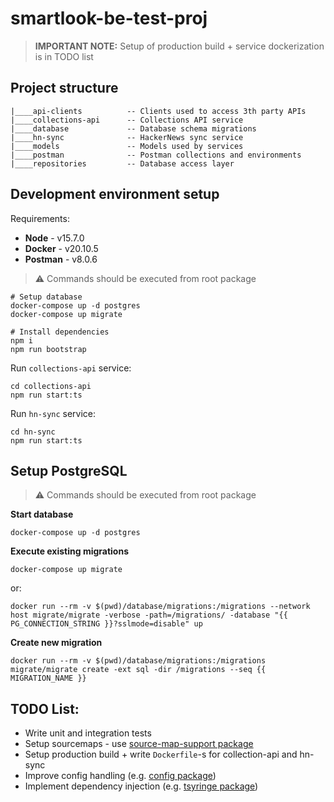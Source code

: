 # smartlook-be-test-proj

> **IMPORTANT NOTE:** Setup of production build + service dockerization is in TODO list

## Project structure
```
|____api-clients          -- Clients used to access 3th party APIs
|____collections-api      -- Collections API service
|____database             -- Database schema migrations
|____hn-sync              -- HackerNews sync service 
|____models               -- Models used by services
|____postman              -- Postman collections and environments
|____repositories         -- Database access layer
```

## Development environment setup
Requirements:
* **Node** - v15.7.0
* **Docker** - v20.10.5
* **Postman** - v8.0.6

> :warning: Commands should be executed from root package
```
# Setup database
docker-compose up -d postgres
docker-compose up migrate

# Install dependencies
npm i
npm run bootstrap
```

Run `collections-api` service:
```
cd collections-api
npm run start:ts
```

Run `hn-sync` service:
```
cd hn-sync
npm run start:ts
```

## Setup PostgreSQL
> :warning: Commands should be executed from root package

**Start database**
```
docker-compose up -d postgres
```

**Execute existing migrations**
```
docker-compose up migrate
```
or:
```
docker run --rm -v $(pwd)/database/migrations:/migrations --network host migrate/migrate -verbose -path=/migrations/ -database "{{ PG_CONNECTION_STRING }}?sslmode=disable" up
```

**Create new migration**
```
docker run --rm -v $(pwd)/database/migrations:/migrations migrate/migrate create -ext sql -dir /migrations --seq {{ MIGRATION_NAME }}
```

## TODO List:
* Write unit and integration tests
* Setup sourcemaps - use [source-map-support package](https://www.npmjs.com/package/source-map-support)
* Setup production build + write `Dockerfile`-s for collection-api and hn-sync
* Improve config handling (e.g. [config package](https://www.npmjs.com/package/config))
* Implement dependency injection (e.g. [tsyringe package](https://github.com/microsoft/tsyringe))

